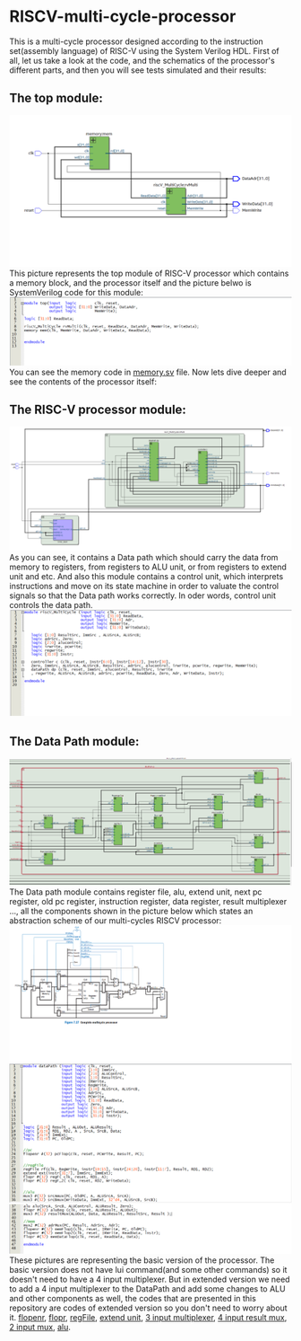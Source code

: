 # RISCV-multi-cycle-processor
This is a multi-cycle processor designed according to the instruction set(assembly language) of RISC-V using the System Verilog HDL.
First of all, let us take a look at the code, and the schematics of the processor's different parts, and then you will see tests simulated and their results:
## The top module:
![The top module of RISC-V processor which contains a memory block, and the processor itself](/images/multi1.png)
This picture represents the top module of RISC-V processor which contains a memory block, and the processor itself and the picture belwo is SystemVerilog code for
this module:
![SystemVerilog code of top module](/images/top.png)
You can see the memory code in [memory.sv](memory.sv) file.
Now lets dive deeper and see the contents of the processor itself:
## The RISC-V processor module:
![The RISC-V processor module schematic](/images/multi3.png)
As you can see, it contains a Data path which should carry the data from memory to registers, from registers to ALU unit, or from registers to extend unit and etc.
And also this module contains a control unit, which interprets instructions and move on its state machine in order to valuate the control signals so that the Data path works correctly.
In oder words, control unit controls the data path.
![processor module code](/images/riscV_MultiCycle.png)
## The Data Path module:
![The Data Path module schematic](/images/multi4(datapath).png)
The Data path module contains register file, alu, extend unit, next pc register, old pc register, instruction register, data register, result multiplexer ..., all the components shown in the picture below which states an abstraction scheme of our multi-cycles RISCV processor:
![Abstraction image](images/extended/luiDataPath.png)
![Data Path code 1](images/datapath1.png)
![Data Path code 2](images/datapath2.png)
These pictures are representing the basic version of the processor. The basic version does not have lui command(and some other commands) so it doesn't need to have a 4 input multiplexer. But in extended version we need to add a 4 input multiplexer to the DataPath and add some changes to ALU and other components as well, the codes that are presented in this repository are codes of extended version so you don't need to worry about it.
[flopenr](flopenr.sv), [flopr](flopr.sv), [regFile](regFile.sv), [extend unit](extend.sv), [3 input multiplexer](mux3.sv), [4 input result mux](mux4.sv), [2 input mux](mux2.sv), [alu](alu.sv).
